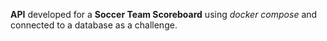 **API** developed for a **Soccer Team Scoreboard** using *docker compose* and connected to a database as a challenge.
